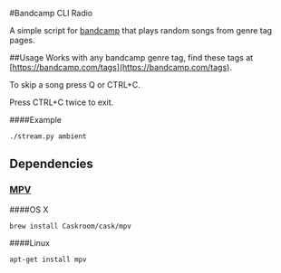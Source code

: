 #Bandcamp CLI Radio

A simple script for [bandcamp](https://bandcamp.com) that plays random songs from genre tag pages.

##Usage
Works with any bandcamp genre tag, find these tags at  [https://bandcamp.com/tags](https://bandcamp.com/tags).  

To skip a song press Q or CTRL+C. 

Press CTRL+C twice to exit.

####Example

    ./stream.py ambient



## Dependencies

### [MPV](https://mpv.io)

####OS X


    brew install Caskroom/cask/mpv

####Linux

    apt-get install mpv















